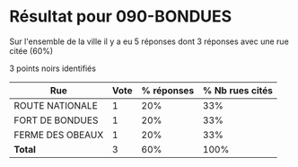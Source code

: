 # Résultat pour 090-BONDUES

Sur l'ensemble de la ville il y a eu 5 réponses dont 3 réponses avec une rue citée (60%)

3 points noirs identifiés

| Rue | Vote | % réponses | % Nb rues cités|
|-----|------|------------|----------------|
| ROUTE NATIONALE | 1 | 20% | 33%|
| FORT DE BONDUES | 1 | 20% | 33%|
| FERME DES OBEAUX | 1 | 20% | 33%|
| **Total** | 3 | 60% | 100%|
